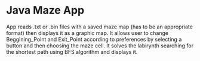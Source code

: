 # Java Maze App
App reads .txt or .bin files with a saved maze map (has to be an appropriate format) then displays it as a graphic map. 
It allows user to change Beggining_Point and Exit_Point according to preferences by selecting a button and then choosing the maze cell.
It solves the labirynth searching for the shortest path using BFS algorithm and displays it. 
